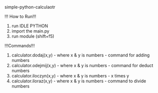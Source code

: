 simple-python-calculaotr

!!! How to Run!!!
1. run IDLE PYTHON
2. import the main.py
3. run module (shift+f5)

!!!Commands!!!

1. calculator.dodaj(x,y) - where x & y is numbers - command for adding numbers
2. calculator.odejmij(x,y) - where x & y is numbers - command for deduct numbers
3. calculator.iloczyn(x,y) - where x & y is numbers - x times y
4. calculator.iloraz(x,y) - where x & y is numbers - command to divide numbers
